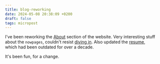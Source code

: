 ```yaml
---
title: blog-reworking
date: 2024-05-08 20:38:09 +0200
draft: false
tags: micropost
---
```


I've been reworking the [About](/about/) section of the website. Very interesting stuff about the `nowpages`, couldn't resist [diving in](/about/#now). Also updated the [resume](/cv/), which had been outdated for over a decade.

It's been fun, for a change.
